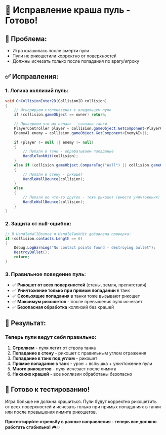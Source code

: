 # 🔧 Исправление краша пуль - Готово!

## 🐛 **Проблема:**
- Игра крашилась после смерти пули
- Пули не рикошетили корректно от поверхностей
- Должны исчезать только после попадания по врагу/игроку

## ✅ **Исправления:**

### **1. Логика коллизий пуль:**
```csharp
void OnCollisionEnter2D(Collision2D collision)
{
    // Игнорируем столкновения с владельцем пули
    if (collision.gameObject == owner) return;
    
    // Проверяем что мы попали - сначала танки
    PlayerController player = collision.gameObject.GetComponent<PlayerController>();
    EnemyAI enemy = collision.gameObject.GetComponent<EnemyAI>();
    
    if (player != null || enemy != null)
    {
        // Попали в танк - обрабатываем попадание
        HandleTankHit(collision);
    }
    else if (collision.gameObject.CompareTag("Wall") || collision.gameObject.name.Contains("Wall"))
    {
        // Попали в стену - рикошет
        HandleWallBounce(collision);
    }
    else
    {
        // Попали во что-то другое - тоже рикошет (вместо уничтожения)
        HandleWallBounce(collision);
    }
}
```

### **2. Защита от null-ошибок:**
```csharp
// В HandleWallBounce и HandleTankHit добавлена проверка:
if (collision.contacts.Length == 0)
{
    Debug.LogWarning("No contact points found - destroying bullet");
    DestroyBullet();
    return;
}
```

### **3. Правильное поведение пуль:**
- ✅ **Рикошет от всех поверхностей** (стены, земля, препятствия)
- ✅ **Уничтожение только при прямом попадании** в танк
- ✅ **Скользящие попадания** в танки тоже вызывают рикошет
- ✅ **Максимум рикошетов** - после превышения пуля исчезает
- ✅ **Безопасная обработка** коллизий без крашей

## 🎯 **Результат:**

### **Теперь пули ведут себя правильно:**
1. **Стреляем** - пуля летит от ствола танка
2. **Попадание в стену** - рикошет с правильным углом отражения  
3. **Попадание в танк под углом** - рикошет
4. **Прямое попадание в танк** - урон + вспышка + уничтожение пули
5. **Много рикошетов** - пуля исчезает после лимита
6. **Никаких крашей** - все коллизии обработаны безопасно

## 🚀 **Готово к тестированию!**

Игра больше не должна крашиться. Пули будут корректно рикошетить от всех поверхностей и исчезать только при прямых попаданиях в танки или после превышения лимита рикошетов.

**Протестируйте стрельбу в разные направления - теперь все должно работать стабильно!** 🎮✨